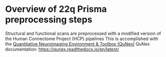 # Overview of 22q Prisma preprocessing steps
Structural and functional scans are preprocessed with a modified version of the Human Connectome Project (HCP) pipelines 
This is accomplished with the [Quantitative Neuroimaging Environment & Toolbox (QuNex)](https://www.frontiersin.org/articles/10.3389/fninf.2023.1104508/full) 
QuNex documentation: https://qunex.readthedocs.io/en/latest/
